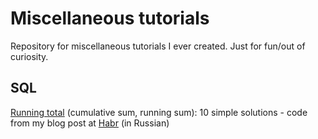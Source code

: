# Miscellaneous tutorials

Repository for miscellaneous tutorials I ever created. Just for fun/out of curiosity.

## SQL

[Running total](https://github.com/demche/tutorials/blob/master/SQL/running_total.sql) (cumulative sum, running sum): 10 simple solutions - code from my blog post at [Habr](https://habr.com/ru/post/474458/) (in Russian)
